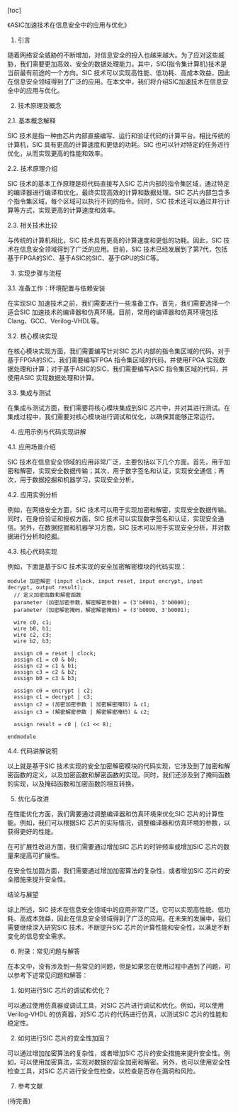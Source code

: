 
[toc]                    
                
                
《ASIC加速技术在信息安全中的应用与优化》

1. 引言

随着网络安全威胁的不断增加，对信息安全的投入也越来越大。为了应对这些威胁，我们需要更加高效、安全的数据处理能力。其中，SIC(指令集计算机)技术是当前最有前途的一个方向。SIC 技术可以实现高性能、低功耗、高成本效益，因此在信息安全领域得到了广泛的应用。在本文中，我们将介绍SIC加速技术在信息安全中的应用与优化。

2. 技术原理及概念

2.1. 基本概念解释

SIC 技术是指一种由芯片内部直接编写、运行和验证代码的计算平台。相比传统的计算机，SIC 具有更高的计算速度和更低的功耗。SIC 也可以针对特定的任务进行优化，从而实现更高的性能和效率。

2.2. 技术原理介绍

SIC 技术的基本工作原理是将代码直接写入SIC 芯片内部的指令集区域，通过特定的编译器进行编译和优化，最终实现高效的计算和数据处理。SIC 芯片内部包含多个指令集区域，每个区域可以执行不同的指令。同时，SIC 技术还可以通过并行计算等方式，实现更高的计算速度和效率。

2.3. 相关技术比较

与传统的计算机相比，SIC 技术具有更高的计算速度和更低的功耗。因此，SIC 技术在信息安全领域得到了广泛的应用。目前，SIC 技术已经发展到了第7代，包括基于FPGA的SIC、基于ASIC的SIC、基于GPU的SIC等。

3. 实现步骤与流程

3.1. 准备工作：环境配置与依赖安装

在实现SIC 加速技术之前，我们需要进行一些准备工作。首先，我们需要选择一个适合SIC 加速技术的编译器和仿真环境。目前，常用的编译器和仿真环境包括Clang、GCC、Verilog-VHDL等。

3.2. 核心模块实现

在核心模块实现方面，我们需要编写针对SIC 芯片内部的指令集区域的代码。对于基于FPGA的SIC，我们需要编写FPGA 指令集区域的代码，并使用FPGA 实现数据处理和计算；对于基于ASIC的SIC，我们需要编写ASIC 指令集区域的代码，并使用ASIC 实现数据处理和计算。

3.3. 集成与测试

在集成与测试方面，我们需要将核心模块集成到SIC 芯片中，并对其进行测试。在集成过程中，我们需要对核心模块进行调试和优化，以确保其能够正常运行。

4. 应用示例与代码实现讲解

4.1. 应用场景介绍

SIC 技术在信息安全领域的应用非常广泛，主要包括以下几个方面。首先，用于加密和解密，实现安全数据传输；其次，用于数字签名和认证，实现安全通信；再次，用于数据挖掘和机器学习，实现安全分析。

4.2. 应用实例分析

例如，在网络安全方面，SIC 技术可以用于实现加密和解密，实现安全数据传输。同时，在身份验证和授权方面，SIC 技术可以实现数字签名和认证，实现安全通信。另外，在数据挖掘和机器学习方面，SIC 技术可以用于实现安全分析，并对数据进行分析和挖掘。

4.3. 核心代码实现

例如，下面是基于SIC 技术实现的安全加密解密模块的代码实现：

```
module 加密解密 (input clock, input reset, input encrypt, input decrypt, output result);
  // 定义加密函数和解密函数
  parameter (加密加密参数，解密解密参数) = (3'b0001, 3'b0000);
  parameter (加密解密掩码，解密解密掩码) = (3'b0000, 3'b0001);
  
  wire c0, c1;
  wire b0, b1;
  wire c2, c3;
  wire b2, b3;
  
  assign c0 = reset | clock;
  assign c1 = c0 & b0;
  assign c2 = c1 & b1;
  assign c3 = c2 & b2;
  assign b0 = c3 & b3;
  
  assign c0 = encrypt | c2;
  assign c1 = decrypt | c3;
  assign c2 = (加密加密参数 | 加密解密掩码) & c1;
  assign c3 = (解密解密参数 | 解密解密掩码) & c2;
  
  assign result = c0 | (c1 << 8);
  
endmodule
```

4.4. 代码讲解说明

以上就是基于SIC 技术实现的安全加密解密模块的代码实现，它涉及到了加密和解密函数的定义，以及加密函数和解密函数的实现。同时，我们还涉及到了掩码函数的实现，以及掩码函数和加密函数的相互转换。

5. 优化与改进

在性能优化方面，我们需要通过调整编译器和仿真环境来优化SIC 芯片的计算性能。例如，我们可以根据SIC 芯片的实际情况，调整编译器和仿真环境的参数，以获得更好的性能。

在可扩展性改进方面，我们需要通过增加SIC 芯片的时钟频率或增加SIC 芯片的数量来提高可扩展性。

在安全性加固方面，我们需要通过增加加密算法的复杂性，或者增加SIC 芯片的安全措施来提升安全性。

结论与展望

综上所述，SIC 技术在信息安全领域中的应用非常广泛。它可以实现高性能、低功耗、高成本效益，因此在信息安全领域得到了广泛的应用。在未来的发展中，我们需要继续深入研究SIC 技术，不断提升SIC 芯片的计算性能和安全性，以满足不断变化的信息安全需求。

6. 附录：常见问题与解答

在本文中，没有涉及到一些常见的问题，但是如果您在使用过程中遇到了问题，可以参考下述常见问题和解答：

1. 如何进行SIC 芯片的调试和优化？

可以通过使用仿真器或调试工具，对SIC 芯片进行调试和优化。例如，可以使用Verilog-VHDL 的仿真器，对SIC 芯片的代码进行仿真，以测试SIC 芯片的性能和稳定性。

2. 如何进行SIC 芯片的安全性加固？

可以通过增加加密算法的复杂性，或者增加SIC 芯片的安全措施来提升安全性。例如，可以使用加密算法，实现对数据的安全加密和解密。另外，也可以使用安全性检查工具，对SIC 芯片进行安全性检查，以检查是否存在漏洞和风险。

7. 参考文献

(待完善)

